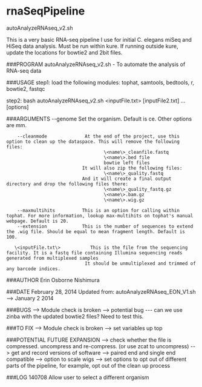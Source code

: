 rnaSeqPipeline
==============


autoAnalyzeRNAseq_v2.sh

This is a very basic RNA-seq pipeline I use for initial C. elegans miSeq and HiSeq data analysis.
Must be run within kure.
If running outside kure, update the locations for bowtie2 and 2bit files.

###PROGRAM
   autoAnalyzeRNAseq_v2.sh - To automate the analysis of RNA-seq data

###USAGE
   step1: load the following modules: tophat, samtools, bedtools, r, bowtie2, fastqc
   
   step2:
   bash autoAnalyzeRNAseq_v2.sh \<inputFile.txt\> [inputFile2.txt] ... [options]

###ARGUMENTS
        --genome               Set the organism. Default is ce. Other options are mm.
        
        --cleanmode              At the end of the project, use this option to clean up the dataspace. This will remove the following files:
                                        \<name\>_cleanfile.fastq
                                        \<name\>.bed file
                                        bowtie left files
                                It will also zip the following files:
                                        \<name\>_quality.fastq
                                And it will create a final output directory and drop the following files there:
                                        \<name\>_quality_fastq.gz
                                        \<name\>.bam.gz
                                        \<name\>.wig.gz
        
        --maxmultihits          This is an option for calling within tophat. For more information, lookup max-multihits on tophat's manual webpage. Default is 20.
        --extension             This is the number of sequences to extend the .wig file. Should be equal to mean fragment length. Default is 100.
                                        
       \<inputFile.txt\>           This is the file from the sequencing facility. It is a fastq file containing Illumina sequencing reads generated from multiplexed samples
                                 It should be unmultiplexed and trimmed of any barcode indices.

###AUTHOR
   Erin Osborne Nishimura

###DATE
   February 28, 2014
   Updated from:  autoAnalyzeRNAseq_EON_V1.sh --> January 2 2014

###BUGS
  --> Module check is broken
  --> potential bug --- can we use zinba with the updated bowtie2 files? Need to test this.

###TO FIX
  --> Module check is broken
  --> set variables up top


###POTENTIAL FUTURE EXPANSION
  --> check whether the file is compressed. uncompress and re-compress. (or use zcat to uncompress)
  --> get and record versions of software
  --> paired end and single end compatible
  --> option to scale wigs
  --> set options to opt out of different parts of the pipeline, for example, opt out of the clean up process

###LOG
  140708 Allow user to select a different organism
